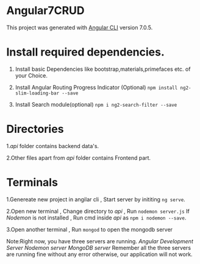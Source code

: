 # Angular7CRUD

This project was generated with [Angular CLI](https://github.com/angular/angular-cli) version 7.0.5.

# Install required dependencies.
   1. Install basic Dependencies like bootstrap,materials,primefaces etc. of your Choice.
   
   2. Install Angular Routing Progress Indicator (Optional)
      `npm install ng2-slim-loading-bar --save`
      
   3. Install Search module(optional)
      `npm i ng2-search-filter --save`
      
# Directories 
 1.*api* folder contains backend data's.
 
 2.Other files apart from *api* folder contains Frontend part.
 
# Terminals
1.Genereate new project in angilar cli , Start server by inititing `ng serve`.

2.Open new terminal , Change directory to *api* , Run `nodemon server.js`
   If *Nodemon* is not installed , Run cmd inside *api* as `npm i nodemon --save`.
   
3.Open another terminal , Run `mongod` to open the mongodb server

  Note:Right now, you have three servers are running.
       *Angular Development Server*
       *Nodemon server*
       *MongoDB server*
Remember all the three servers are running fine without any error otherwise, our application will not work.
